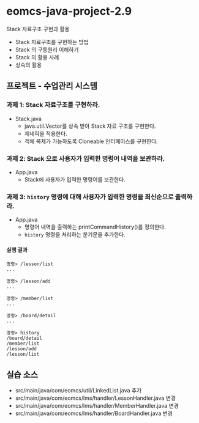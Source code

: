 # eomcs-java-project-2.9

Stack 자료구조 구현과 활용

- Stack 자료구조를 구현하는 방법
- Stack 의 구동원리 이해하기
- Stack 의 활용 사례
- 상속의 활용

  
## 프로젝트 - 수업관리 시스템  

### 과제 1: Stack 자료구조를 구현하라.

- Stack.java 
    - java.util.Vector를 상속 받아 Stack 자료 구조를 구현한다.
    - 제네릭을 적용한다.
    - 객체 복제가 가능하도록 Cloneable 인터페이스를 구현한다.

### 과제 2: Stack 으로 사용자가 입력한 명령어 내역을 보관하라.

- App.java
    - Stack에 사용자가 입력한 명령어를 보관한다.

### 과제 3: `history` 명령에 대해 사용자가 입력한 명령을 최신순으로 출력하라.

- App.java
    - 명령어 내역을 출력하는 printCommandHistory()를 정의한다.
    - `history` 명령을 처리하는 분기문을 추가한다.

#### 실행 결과

```
명령> /lesson/list
...

명령> /lesson/add
...

명령> /member/list
...

명령> /board/detail
...

명령> history
/board/detail
/member/list
/lesson/add
/lesson/list

```


## 실습 소스

- src/main/java/com/eomcs/util/LinkedList.java 추가
- src/main/java/com/eomcs/lms/handler/LessonHandler.java 변경
- src/main/java/com/eomcs/lms/handler/MemberHandler.java 변경
- src/main/java/com/eomcs/lms/handler/BoardHandler.java 변경